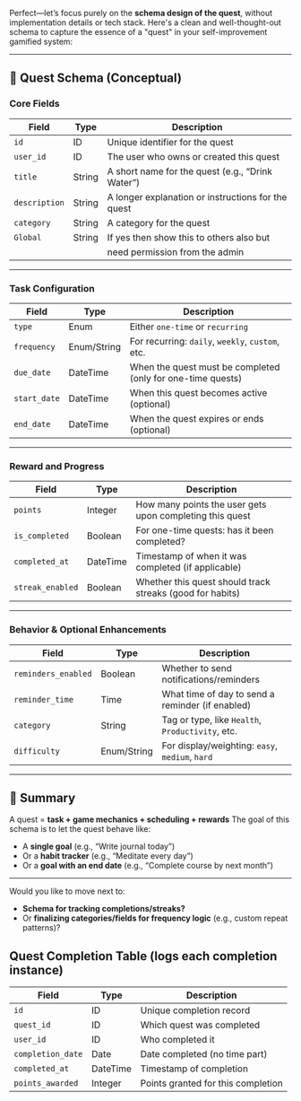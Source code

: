 Perfect—let’s focus purely on the **schema design of the quest**, without implementation details or tech stack. Here's a clean and well-thought-out schema to capture the essence of a "quest" in your self-improvement gamified system:

---

## 🧱 Quest Schema (Conceptual)

### **Core Fields**

| Field         | Type   | Description                                        |
| ------------- | ------ | -------------------------------------------------- |
| `id`          | ID     | Unique identifier for the quest                    |
| `user_id`     | ID     | The user who owns or created this quest            |
| `title`       | String | A short name for the quest (e.g., “Drink Water”)   |
| `description` | String | A longer explanation or instructions for the quest |
| `category`    | String | A category for the quest                           |
| `Global`      | String | If yes then show this to others also but           |
|               |        | need permission from the admin                     |

---

### **Task Configuration**

| Field        | Type        | Description                                                 |
| ------------ | ----------- | ----------------------------------------------------------- |
| `type`       | Enum        | Either `one-time` or `recurring`                            |
| `frequency`  | Enum/String | For recurring: `daily`, `weekly`, `custom`, etc.            |
| `due_date`   | DateTime    | When the quest must be completed (only for one-time quests) |
| `start_date` | DateTime    | When this quest becomes active (optional)                   |
| `end_date`   | DateTime    | When the quest expires or ends (optional)                   |

---

### **Reward and Progress**

| Field            | Type     | Description                                               |
| ---------------- | -------- | --------------------------------------------------------- |
| `points`         | Integer  | How many points the user gets upon completing this quest  |
| `is_completed`   | Boolean  | For one-time quests: has it been completed?               |
| `completed_at`   | DateTime | Timestamp of when it was completed (if applicable)        |
| `streak_enabled` | Boolean  | Whether this quest should track streaks (good for habits) |

---

### **Behavior & Optional Enhancements**

| Field               | Type        | Description                                      |
| ------------------- | ----------- | ------------------------------------------------ |
| `reminders_enabled` | Boolean     | Whether to send notifications/reminders          |
| `reminder_time`     | Time        | What time of day to send a reminder (if enabled) |
| `category`          | String      | Tag or type, like `Health`, `Productivity`, etc. |
| `difficulty`        | Enum/String | For display/weighting: `easy`, `medium`, `hard`  |

---

## 🧠 Summary

A quest = **task + game mechanics + scheduling + rewards**
The goal of this schema is to let the quest behave like:

* A **single goal** (e.g., “Write journal today”)
* Or a **habit tracker** (e.g., “Meditate every day”)
* Or a **goal with an end date** (e.g., “Complete course by next month”)

---

Would you like to move next to:

* **Schema for tracking completions/streaks?**
* Or **finalizing categories/fields for frequency logic** (e.g., custom repeat patterns)?

##  Quest Completion Table (logs each completion instance)

| Field             | Type     | Description                        |
| ----------------- | -------- | ---------------------------------- |
| `id`              | ID       | Unique completion record           |
| `quest_id`        | ID       | Which quest was completed          |
| `user_id`         | ID       | Who completed it                   |
| `completion_date` | Date     | Date completed (no time part)      |
| `completed_at`    | DateTime | Timestamp of completion            |
| `points_awarded`  | Integer  | Points granted for this completion |
